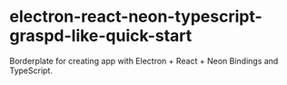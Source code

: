 # electron-react-neon-typescript-graspd-like-quick-start

Borderplate for creating app with Electron + React + Neon Bindings and TypeScript. 
